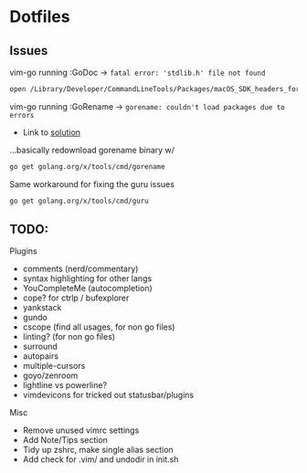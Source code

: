 # Dotfiles

## Issues

vim-go running :GoDoc -> `fatal error: 'stdlib.h' file not found`

```bash
open /Library/Developer/CommandLineTools/Packages/macOS_SDK_headers_for_macOS_10.14.pkg
```

vim-go running :GoRename -> `gorename: couldn't load packages due to errors`

- Link to [solution](https://github.com/redefiance/atom-go-rename/issues/5)

...basically redownload gorename binary w/ 

```bash
go get golang.org/x/tools/cmd/gorename
```

Same workaround for fixing the guru issues

```bash
go get golang.org/x/tools/cmd/guru
```

## TODO:

Plugins

- comments (nerd/commentary)
- syntax highlighting for other langs
- YouCompleteMe (autocompletion)
- cope? for ctrlp / bufexplorer
- yankstack
- gundo
- cscope (find all usages, for non go files)
- linting? (for non go files)
- surround
- autopairs
- multiple-cursors
- goyo/zenroom
- lightline vs powerline?
- vimdevicons for tricked out statusbar/plugins

Misc

- Remove unused vimrc settings
- Add Note/Tips section
- Tidy up zshrc, make single alias section
- Add check for .vim/ and undodir in init.sh

